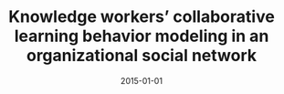 ---
# Documentation: https://wowchemy.com/docs/managing-content/

title: Knowledge workers’ collaborative learning behavior modeling in an organizational
  social network
subtitle: ''
summary: ''
authors:
- Przemysław Różewski
- Jarosław J. Jankowski
- brodka
- Radosław W. Michalski
tags: []
categories: []
date: '2015-01-01'
lastmod: 2022-10-07T05:02:24Z
featured: false
draft: false

# Featured image
# To use, add an image named `featured.jpg/png` to your page's folder.
# Focal points: Smart, Center, TopLeft, Top, TopRight, Left, Right, BottomLeft, Bottom, BottomRight.
image:
  caption: ''
  focal_point: ''
  preview_only: false

# Projects (optional).
#   Associate this post with one or more of your projects.
#   Simply enter your project's folder or file name without extension.
#   E.g. `projects = ["internal-project"]` references `content/project/deep-learning/index.md`.
#   Otherwise, set `projects = []`.
projects: []
publishDate: '2022-10-07T05:02:23.709472Z'
publication_types:
- '2'
abstract: ''
publication: '*Computers in Human Behavior*'
doi: 10.1016/j.chb.2014.12.014
---